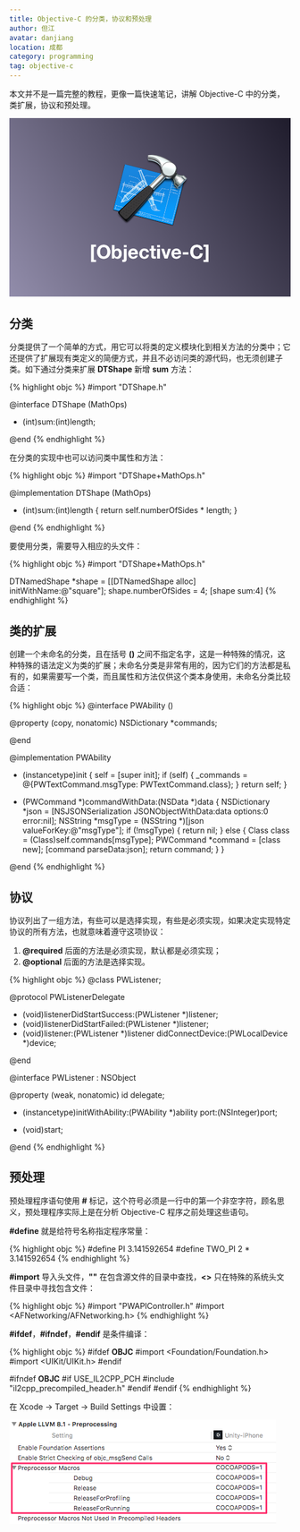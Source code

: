```yaml
---
title: Objective-C 的分类，协议和预处理
author: 但江
avatar: danjiang
location: 成都 
category: programming
tag: objective-c
---
```


本文并不是一篇完整的教程，更像一篇快速笔记，讲解 Objective-C 中的分类，类扩展，协议和预处理。

![Objective C](/images/objective-c.png)

## 分类

分类提供了一个简单的方式，用它可以将类的定义模块化到相关方法的分类中；它还提供了扩展现有类定义的简便方式，并且不必访问类的源代码，也无须创建子类。如下通过分类来扩展 **DTShape** 新增 **sum** 方法：

{% highlight objc %}
#import "DTShape.h"

@interface DTShape (MathOps)

- (int)sum:(int)length;

@end
{% endhighlight %}

在分类的实现中也可以访问类中属性和方法：

{% highlight objc %}
#import "DTShape+MathOps.h"

@implementation DTShape (MathOps)

- (int)sum:(int)length {
  return self.numberOfSides * length;
}

@end
{% endhighlight %}

要使用分类，需要导入相应的头文件：

{% highlight objc %}
#import "DTShape+MathOps.h"

DTNamedShape *shape = [[DTNamedShape alloc] initWithName:@"square"];
shape.numberOfSides = 4;
[shape sum:4]
{% endhighlight %}

## 类的扩展

创建一个未命名的分类，且在括号 **()** 之间不指定名字，这是一种特殊的情况，这种特殊的语法定义为类的扩展；未命名分类是非常有用的，因为它们的方法都是私有的，如果需要写一个类，而且属性和方法仅供这个类本身使用，未命名分类比较合适：

{% highlight objc %}
@interface PWAbility ()

@property (copy, nonatomic) NSDictionary *commands;

@end

@implementation PWAbility

- (instancetype)init {
  self = [super init];
  if (self) {
    _commands = @{PWTextCommand.msgType: PWTextCommand.class};
  }
  return self;
}

- (PWCommand *)commandWithData:(NSData *)data {
  NSDictionary *json = [NSJSONSerialization JSONObjectWithData:data options:0 error:nil];
  NSString *msgType = (NSString *)[json valueForKey:@"msgType"];
  if (!msgType) {
    return nil;
  } else {
    Class class = (Class)self.commands[msgType];
    PWCommand<PWCommandReceivable> *command = [class new];
    [command parseData:json];
    return command;
  }
}

@end
{% endhighlight %}

## 协议

协议列出了一组方法，有些可以是选择实现，有些是必须实现，如果决定实现特定协议的所有方法，也就意味着遵守这项协议：

1. **@required** 后面的方法是必须实现，默认都是必须实现；
2. **@optional** 后面的方法是选择实现。

{% highlight objc %}
@class PWListener;

@protocol PWListenerDelegate <NSObject>

- (void)listenerDidStartSuccess:(PWListener *)listener;
- (void)listenerDidStartFailed:(PWListener *)listener;
- (void)listener:(PWListener *)listener didConnectDevice:(PWLocalDevice *)device;

@end

@interface PWListener : NSObject

@property (weak, nonatomic) id<PWListenerDelegate> delegate;

- (instancetype)initWithAbility:(PWAbility *)ability port:(NSInteger)port;

- (void)start;

@end
{% endhighlight %}

## 预处理

预处理程序语句使用 **#** 标记，这个符号必须是一行中的第一个非空字符，顾名思义，预处理程序实际上是在分析 Objective-C 程序之前处理这些语句。

**#define** 就是给符号名称指定程序常量：

{% highlight objc %}
#define PI 3.141592654
#define TWO_PI 2 * 3.141592654
{% endhighlight %}

**#import** 导入头文件，**""** 在包含源文件的目录中查找，**<>** 只在特殊的系统头文件目录中寻找包含文件：

{% highlight objc %}
#import "PWAPIController.h"
#import <AFNetworking/AFNetworking.h>
{% endhighlight %}

**#ifdef**，**#ifndef**，**#endif** 是条件编译：

{% highlight objc %}
#ifdef __OBJC__
  #import <Foundation/Foundation.h>
  #import <UIKit/UIKit.h>
#endif

#ifndef __OBJC__
  #if USE_IL2CPP_PCH
    #include "il2cpp_precompiled_header.h"
  #endif
#endif
{% endhighlight %}

在 Xcode -> Target -> Build Settings 中设置：

![Objective C Preprocessor Macros](/images/objective-c-preprocessor-macros.png)
